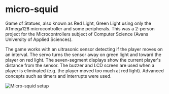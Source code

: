 # micro-squid
Game of Statues, also known as Red Light, Green Light using only the ATmega128 microcontroller and some peripherals. This was a 2-person project for the Microcontrollers subject of Computer Science (Avans University of Applied Sciences).

The game works with an ultrasonic sensor detecting if the player moves on an interval. The servo turns the sensor away on green light and toward the player on red light. The seven-segment displays show the current player's distance from the sensor. The buzzer and LCD screen are used when a player is eliminated (e.g. the player moved too much at red light). Advanced concepts such as timers and interrupts were used.

![Micro-squid setup](microsquid_setup.png)
